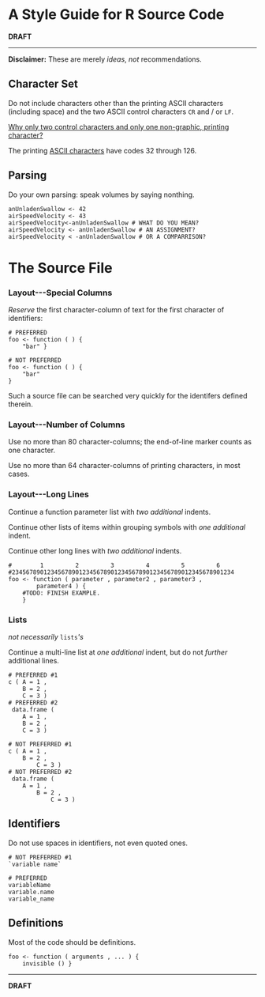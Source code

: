 A Style Guide for R Source Code
===============================

**DRAFT**

----

**Disclaimer:** These are merely _ideas_, _not_ recommendations.

Character Set
-------------

Do not include characters other than the printing ASCII characters (including space) and the two ASCII control characters `CR` and / or `LF`.

[Why only two control characters and only one non-graphic, printing character?](https://github.com/dmparrishphd/Related/blob/master/Files/CORW/0/characterSet.md)

The printing [ASCII characters](https://en.wikipedia.org/wiki/ASCII)
have codes 32 through 126.

Parsing
-------

Do your own parsing: speak volumes by saying nonthing.

    anUnladenSwallow <- 42
    airSpeedVelocity <- 43
    airSpeedVelocity<-anUnladenSwallow # WHAT DO YOU MEAN?
    airSpeedVelocity <- anUnladenSwallow # AN ASSIGNMENT?
    airSpeedVelocity < -anUnladenSwallow # OR A COMPARRISON?

The Source File
===============

### Layout---Special Columns

_Reserve_ the first character-column of text for the first character of identifiers:

    # PREFERRED
    foo <- function ( ) {
        "bar" }
    
    # NOT PREFERRED
    foo <- function ( ) {
        "bar"
    }
    
Such a source file can be searched very quickly for the identifers defined therein.

### Layout---Number of Columns

Use no more than 80 character-columns; the end-of-line marker counts as one character.

Use no more than 64 character-columns of printing characters, in most cases.

### Layout---Long Lines

Continue a function parameter list with _two additional_ indents.

Continue other lists of items within grouping symbols with _one additional_ indent.

Continue other long lines with _two additional_ indents.

    #        1         2         3         4         5         6
    #234567890123456789012345678901234567890123456789012345678901234
    foo <- function ( parameter , parameter2 , parameter3 ,
            parameter4 ) {
        #TODO: FINISH EXAMPLE.
        }
        
### Lists

_not necessarily_ `lists`_'s_

Continue a multi-line list at _one additional_ indent, but do not  _further_ additional lines.

    # PREFERRED #1
    c ( A = 1 ,
        B = 2 ,
        C = 3 )
    # PREFERRED #2
     data.frame (
        A = 1 ,
        B = 2 ,
        C = 3 )

    # NOT PREFERRED #1
    c ( A = 1 ,
        B = 2 ,
            C = 3 )
    # NOT PREFERRED #2
     data.frame (
        A = 1 ,
            B = 2 ,
                C = 3 )

Identifiers
-----------

Do not use spaces in identifiers, not even quoted ones.

    # NOT PREFERRED #1
    `variable name`
    
    # PREFERRED
    variableName
    variable.name
    variable_name

Definitions
-----------

Most of the code should be definitions.

    foo <- function ( arguments , ... ) {
        invisible () }

----

**DRAFT**
